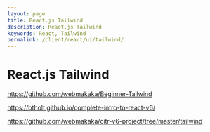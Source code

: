 ```yaml
---
layout: page
title: React.js Tailwind
description: React.js Tailwind
keywords: React, Tailwind
permalink: /client/react/ui/tailwind/
---
```


# React.js Tailwind

https://github.com/webmakaka/Beginner-Tailwind

https://btholt.github.io/complete-intro-to-react-v6/

https://github.com/webmakaka/citr-v6-project/tree/master/tailwind
